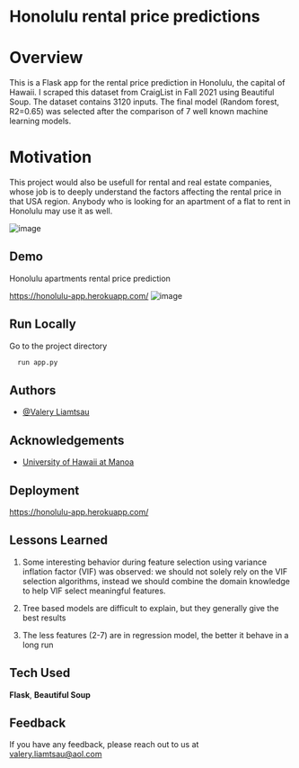 
# Honolulu rental price predictions

# Overview
This is a Flask app for the rental price prediction in Honolulu, the capital
of Hawaii. I scraped this dataset from CraigList in Fall 2021 using 
Beautiful Soup. The dataset contains 3120 inputs. The final model (Random forest, R2=0.65) was selected after
the comparison of 7 well known machine learning models.
# Motivation
 This project would also be  usefull for rental and
real estate companies, whose job is to deeply understand the factors
affecting the rental price in that USA region. Anybody who is looking for
an apartment of a flat to rent in Honolulu may use it as well.

![image](https://user-images.githubusercontent.com/71885827/187156074-2bc93eb0-dc2f-4d78-8e74-e0af7e736167.png)
## Demo

Honolulu apartments rental price prediction

https://honolulu-app.herokuapp.com/
![image](https://user-images.githubusercontent.com/71885827/187153796-ffd87c31-762a-4dfd-9aa2-3a40d94c3415.png)
## Run Locally


Go to the project directory

```bash
  run app.py
```


## Authors

- [@Valery Liamtsau](https://www.linkedin.com/in/valery-liamtsau/)


## Acknowledgements

 - [University of Hawaii at Manoa](https://manoa.hawaii.edu/)


## Deployment

https://honolulu-app.herokuapp.com/



## Lessons Learned

1. Some interesting behavior during feature selection using
variance inflation factor (VIF) was observed: we should not solely rely on 
the VIF selection algorithms, instead we should combine the domain knowledge
to help VIF select meaningful features.

2. Tree based models are difficult to explain, but they 
generally give the best 
results

3. The less features (2-7) are in regression model, the better it behave in a long run



## Tech Used

**Flask**, **Beautiful Soup**


## Feedback

If you have any feedback, please reach out to us at 
valery.liamtsau@aol.com

